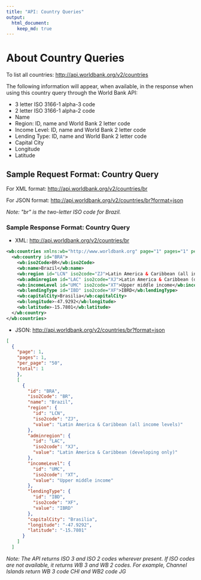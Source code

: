 ```yaml
---
title: "API: Country Queries"
output:
  html_document:
    keep_md: true
---
```

# About Country Queries

To list all countries: <http://api.worldbank.org/v2/countries>

The following information will appear, when available, in the response when using this country query through the World Bank API:

* 3 letter ISO 3166-1 alpha-3 code
*	2 letter ISO 3166-1 alpha-2 code
*	Name
*	Region: ID, name and World Bank 2 letter code
*	Income Level: ID, name and World Bank 2 letter code
*	Lending Type: ID, name and World Bank 2 letter code
*	Capital City
*	Longitude
*	Latitude

## Sample Request Format: Country Query
For XML format:
<http://api.worldbank.org/v2/countries/br>

For JSON format:
<http://api.worldbank.org/v2/countries/br?format=json>

_Note: "br" is the two-letter ISO code for Brazil._

### Sample Response Format: Country Query

* XML:
<http://api.worldbank.org/v2/countries/br>

```xml
<wb:countries xmlns:wb="http://www.worldbank.org" page="1" pages="1" per_page="50" total="1">
  <wb:country id="BRA">
    <wb:iso2Code>BR</wb:iso2Code>
    <wb:name>Brazil</wb:name>
    <wb:region id="LCN" iso2code="ZJ">Latin America & Caribbean (all income levels)</wb:region>
    <wb:adminregion id="LAC" iso2code="XJ">Latin America & Caribbean (developing only)</wb:adminregion>
    <wb:incomeLevel id="UMC" iso2code="XT">Upper middle income</wb:incomeLevel>
    <wb:lendingType id="IBD" iso2code="XF">IBRD</wb:lendingType>
    <wb:capitalCity>Brasilia</wb:capitalCity>
    <wb:longitude>-47.9292</wb:longitude>
    <wb:latitude>-15.7801</wb:latitude>
  </wb:country>
</wb:countries>
```

* JSON: <http://api.worldbank.org/v2/countries/br?format=json>

```json
[
  {
    "page": 1,
    "pages": 1,
    "per_page": "50",
    "total": 1
    },
    [
      {
        "id": "BRA",
        "iso2Code": "BR",
        "name": "Brazil",
        "region": {
          "id": "LCN",
          "iso2code": "ZJ",
          "value": "Latin America & Caribbean (all income levels)"
        },
        "adminregion": {
          "id": "LAC",
          "iso2code": "XJ",
          "value": "Latin America & Caribbean (developing only)"
        },
        "incomeLevel": {
          "id": "UMC",
          "iso2code": "XT",
          "value": "Upper middle income"
        },
        "lendingType": {
          "id": "IBD",
          "iso2code": "XF",
          "value": "IBRD"
        },
        "capitalCity": "Brasilia",
        "longitude": "-47.9292",
        "latitude": "-15.7801"
      }
    ]
  ]
```

_Note: The API returns ISO 3 and ISO 2 codes wherever present.  If ISO codes are not available, it returns WB 3 and WB 2 codes. For example, Channel Islands return WB 3 code CHI and WB2 code JG_
